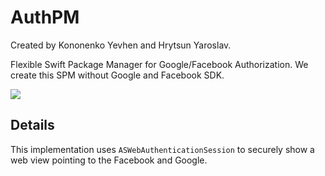 # AuthPM

Created by Kononenko Yevhen and Hrytsun Yaroslav.

Flexible Swift Package Manager for Google/Facebook Authorization.
We create this SPM without Google and Facebook SDK.

![](http://i.piccy.info/i9/d8c9c35fab5b2e19160965c134275fcb/1616874008/19243/1422865/pmauthbuttonscreen.jpg)

## Details

This implementation uses `ASWebAuthenticationSession` to securely show a web view pointing to the Facebook and Google.



